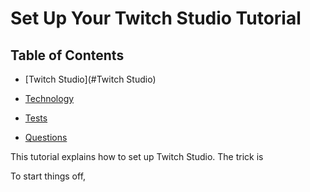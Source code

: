 # Set Up Your Twitch Studio Tutorial

## Table of Contents
 
  * [Twitch Studio](#Twitch Studio)
  
  * [Technology](#Technology)
  
  * [Tests](#Tests)
  
  * [Questions](#Questions)

This tutorial explains how to set up Twitch Studio. The trick is 

To start things off,
